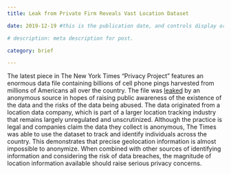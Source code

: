 ```yaml
---
title: Leak from Private Firm Reveals Vast Location Dataset

date: 2019-12-19 #this is the publication date, and controls display order.

# description: meta description for post.

category: brief

---
```


The latest piece in The New York Times “Privacy Project” features an enormous data file containing billions of cell phone pings harvested from millions of Americans all over the country. The file was [leaked][l1] by an anonymous source in hopes of raising public awareness of the existence of the data and the risks of the data being abused. The data originated from a location data company, which is part of a larger location tracking industry that remains largely unregulated and unscrutinized. Although the practice is legal and companies claim the data they collect is anonymous, The Times was able to use the dataset to track and identify individuals across the country. This demonstrates that precise geolocation information is almost impossible to anonymize. When combined with other sources of identifying information and considering the risk of data breaches, the magnitude of location information available should raise serious privacy concerns.

[l1]: https://www.nytimes.com/interactive/2019/12/19/opinion/location-tracking-cell-phone.html
